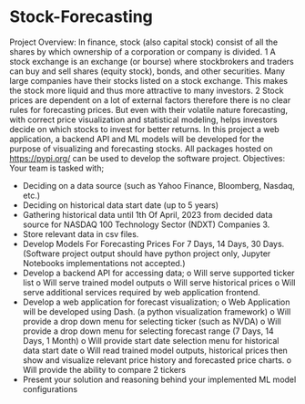 # Stock-Forecasting
Project Overview:
In finance, stock (also capital stock) consist of all the shares by which ownership of a corporation or company
is divided. 1 A stock exchange is an exchange (or bourse) where stockbrokers and traders can buy and sell shares
(equity stock), bonds, and other securities. Many large companies have their stocks listed on a stock exchange. This
makes the stock more liquid and thus more attractive to many investors. 2 Stock prices are dependent on a lot of
external factors therefore there is no clear rules for forecasting prices. But even with their volatile nature forecasting,
with correct price visualization and statistical modeling, helps investors decide on which stocks to invest for better
returns.
In this project a web application, a backend API and ML models will be developed for the purpose of
visualizing and forecasting stocks. All packages hosted on https://pypi.org/ can be used to develop the software
project.
Objectives:
Your team is tasked with;
  - Deciding on a data source (such as Yahoo Finance, Bloomberg, Nasdaq, etc.)
  - Deciding on historical data start date (up to 5 years)
  - Gathering historical data until 1th Of April, 2023 from decided data source for NASDAQ 100
Technology Sector (NDXT) Companies 3.
  - Store relevant data in csv files.
  - Develop Models For Forecasting Prices For 7 Days, 14 Days, 30 Days. (Software project output should have python project only, Jupyter Notebooks implementations not accepted.)
- Develop a backend API for accessing data;
  o Will serve supported ticker list
  o Will serve trained model outputs
  o Will serve historical prices
  o Will serve additional services required by web application frontend.
- Develop a web application for forecast visualization;
  o Web Application will be developed using Dash. (a python visualization framework)
  o Will provide a drop down menu for selecting ticker (such as NVDA)
  o Will provide a drop down menu for selecting forecast range (7 Days, 14 Days, 1 Month)
  o Will provide start date selection menu for historical data start date
  o Will read trained model outputs, historical prices then show and visualize relevant price history and forecasted price charts.
  o Will provide the ability to compare 2 tickers
- Present your solution and reasoning behind your implemented ML model configurations
